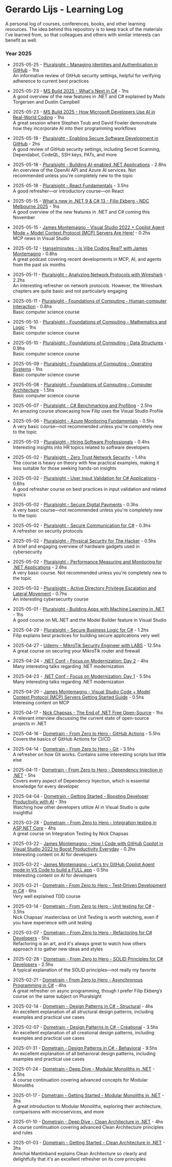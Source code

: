 # Gerardo Lijs - Learning Log
A personal log of courses, conferences, books, and other learning resources. The idea behind this repository is to keep track of the materials I've learned from, so that colleagues and others with similar interests can benefit as well.

### Year 2025

* 2025-05-25 - [Pluralsight - Managing Identities and Authentication in GitHub](https://app.pluralsight.com/library/courses/github-managing-identities-authentication/table-of-contents) - 1hs  
An informative review of GitHub security settings, helpful for verifying adherence to current best practices

* 2025-05-23 - [MS Build 2025 - What's Next in C#](https://www.youtube.com/watch?v=ssqGEBW-gpo) - 1hs  
A good overview of the new features in .NET and C# explained by Mads Torgersen and Dustin Campbell

* 2025-05-23 - [MS Build 2025 - How Microsoft Developers Use AI in Real-World Coding](https://www.youtube.com/watch?v=gieL0bxyTUU) - 1hs  
A great session where Stephen Toub and David Fowler demonstrate how they incorporate AI into their programming workflows

* 2025-05-19 - [Pluralsight - Enabling Secure Software Development in GitHub](https://app.pluralsight.com/library/courses/github-enabling-secure-software-development/table-of-contents) - 2hs  
A good review of GitHub security settings, including Secret Scanning, Dependabot, CodeQL, SSH keys, PATs, and more

* 2025-05-18 - [Pluralsight - Building AI-enabled .NET Applications](https://app.pluralsight.com/library/courses/building-ai-enabled-dot-net-applications/table-of-contents) - 2.8hs  
An overview of the OpenAI API and Azure AI services. Not recommended unless you're completely new to the topic

* 2025-05-18 - [Pluralsight - React Fundamentals](https://app.pluralsight.com/library/courses/react-18-fundamentals/table-of-contents) - 3.5hs  
A good refresher—or introductory course—on React

* 2025-05-15 - [What's new in .NET 9 & C# 13 - Filip Ekberg - NDC Melbourne 2025](https://www.youtube.com/watch?v=snPgTcxH8-s) - 1hs  
A good overview of the new features in .NET and C# coming this November

* 2025-05-15 - [James Montemagno - Visual Studio 2022 + Copilot Agent Mode + Model Context Protocol (MCP) Servers Are Here!](https://www.youtube.com/watch?v=oPFecZHBCkg) - 0.2hs  
MCP news in Visual Studio

* 2025-05-12 - [Hanselminutes - Is Vibe Coding Real? with James Montemagno](https://www.hanselminutes.com/996/is-vibe-coding-real-with-james-montemagno) - 0.8hs  
A great podcast covering recent developments in MCP, AI, and agents from the past six months

* 2025-05-11 - [Pluralsight - Analyzing Network Protocols with Wireshark](https://app.pluralsight.com/library/courses/wireshark-network-protocols-analyzing/table-of-contents) - 2.2hs  
An interesting refresher on network protocols. However, the Wireshark chapters are quite basic and not particularly engaging

* 2025-05-11 - [Pluralsight - Foundations of Computing - Human-computer Interaction](https://app.pluralsight.com/library/courses/foundations-computing-human-computer-interaction/table-of-contents) - 0.8hs  
Basic computer science course

* 2025-05-10 - [Pluralsight - Foundations of Computing - Mathematics and Logic](https://app.pluralsight.com/library/courses/foundations-computing-mathematics-logic/table-of-contents) - 1hs  
Basic computer science course

* 2025-05-10 - [Pluralsight - Foundations of Computing - Data Structures](https://app.pluralsight.com/library/courses/foundations-computing-data-structures/table-of-contents) - 0.9hs  
Basic computer science course

* 2025-05-09 - [Pluralsight - Foundations of Computing - Operating Systems](https://app.pluralsight.com/library/courses/foundations-computing-operating-systems/table-of-contents) - 1hs  
Basic computer science course

* 2025-05-08 - [Pluralsight - Foundations of Computing - Computer Architecture](https://app.pluralsight.com/library/courses/foundations-computing-computer-architecture/table-of-contents) - 1.5hs  
Basic computer science course

* 2025-05-07 - [Pluralsight - C# Benchmarking and Profiling](https://app.pluralsight.com/library/courses/c-sharp-benchmarking-profiling/table-of-contents) - 2.5hs  
An amazing course showcasing how Filip uses the Visual Studio Profile

* 2025-05-06 - [Pluralsight - Azure Monitoring Fundamentals](https://app.pluralsight.com/library/courses/azure-fundamentals-monitoring/table-of-contents) - 0.5hs  
A very basic course—not recommended unless you're completely new to the topic

* 2025-05-03 - [Pluralsight - Hiring Software Professionals](https://app.pluralsight.com/library/courses/hiring-software-professionals/table-of-contents) - 0.4hs  
Interesting insights into HR topics related to software developers

* 2025-05-02 - [Pluralsight - Zero Trust Network Security](https://app.pluralsight.com/library/courses/zero-trust-network-security/table-of-contents) - 1.4hs  
The course is heavy on theory with few practical examples, making it less suitable for those seeking hands-on insights

* 2025-05-02 - [Pluralsight - User Input Validation for C# Applications](https://app.pluralsight.com/library/courses/user-input-validation-c-sharp/table-of-contents) - 0.6hs  
A good refresher course on best practices in input validation and related topics

* 2025-05-02 - [Pluralsight - Secure Digital Payments](https://app.pluralsight.com/library/courses/secure-digital-payments/table-of-contents) - 0.3hs  
A very basic course—not recommended unless you're completely new to the topic

* 2025-05-02 - [Pluralsight - Secure Communication for C#](https://app.pluralsight.com/library/courses/secure-communications-c-sharp/table-of-contents) - 0.3hs  
A refresher on security protocols

* 2025-05-02 - [Pluralsight - Physical Security for The Hacker](https://app.pluralsight.com/library/courses/physical-security-for-the-hacker/table-of-contents) - 0.5hs  
A brief and engaging overview of hardware gadgets used in cybersecurity

* 2025-05-02 - [Pluralsight - Performance Measuring and Monitoring for .NET Applications](https://app.pluralsight.com/library/courses/dot-net-6-application-performance-measuring-monitoring/table-of-contents) - 2.6hs  
A very basic course. Not recommended unless you're completely new to the topic

* 2025-05-02 - [Pluralsight - Active Directory Privilege Escalation and Lateral Movement](https://app.pluralsight.com/library/courses/ad-priv-escalation-lateral-movement/table-of-contents) - 0.7hs  
An interesting cybersecurity course

* 2025-05-01 - [Pluralsight - Building Apps with Machine Learning in .NET](https://app.pluralsight.com/library/courses/dot-net-building-apps-machine-learning/table-of-contents) - 1hs  
A good course on ML.NET and the Model Builder feature in Visual Studio

* 2025-04-29 - [Pluralsight - Secure Business Logic for C#](https://app.pluralsight.com/library/courses/secure-business-logic-c-sharp/table-of-contents) - 1.2hs  
Filip explains best practices for building secure applications very well

* 2025-04-27 - [Udemy - MikroTik Security Engineer with LABS](https://www.udemy.com/course/mikrotik-security-engineer-with-labs) - 12.5hs  
A great course on securing your MikroTik router and firewall

* 2025-04-24 - [.NET Conf - Focus on Modernization: Day 2](https://www.youtube.com/watch?v=vc7Qu2RVOwY) - 4hs  
Many interesting talks regarding .NET modernization

* 2025-04-23 - [.NET Conf - Focus on Modernization: Day 1](https://www.youtube.com/watch?v=ZwmD__W8UFM) - 5.5hs  
Many interesting talks regarding .NET modernization

* 2025-04-20 - [James Montemagno - Visual Studio Code + Model Context Protocol (MCP) Servers Getting Started Guide](https://www.youtube.com/watch?v=iS25RFups4A) - 0.5hs  
Interesing content on MCP

* 2025-04-17 - [Nick Chapsas - The End of .NET Free Open-Source](https://www.youtube.com/watch?v=xcpgTVueu-A) - 1hs  
A relevant interview discussing the current state of open-source projects in .NET

* 2025-04-16 - [Dometrain - From Zero to Hero - GitHub Actions](https://dometrain.com/course/from-zero-to-hero-github-actions/) - 5.5hs  
Covers the basics of GitHub Actions for CI/CD

* 2025-04-14 - [Dometrain - From Zero to Hero - Git](https://dometrain.com/course/from-zero-to-hero-git/) - 3.5hs  
A refresher on how Git works. Contains some interesting scripts but little else

* 2025-04-11 - [Dometrain - From Zero to Hero - Dependency Injection in .NET](https://dometrain.com/course/from-zero-to-hero-dependency-injection-in-net/) - 5hs  
Covers every aspect of Dependency Injection, which is essential knowledge for every developer

* 2025-04-04 - [Dometrain - Getting Started - Boosting Developer Productivity with AI](https://dometrain.com/course/getting-started-boosting-developer-productivity-with-ai/) - 3hs  
Watching how other developers utilize AI in Visual Studio is quite insightful

* 2025-03-28 - [Dometrain - From Zero to Hero - Integration testing in ASP.NET Core](https://dometrain.com/course/from-zero-to-hero-integration-testing-in-asp-net-core/) - 4hs  
A great course on Integration Testing by Nick Chapsas

* 2025-03-22 - [James Montemagno - How I Code with GitHub Copilot in Visual Studio 2022 to Boost Productivity Everyday](https://www.youtube.com/watch?v=Z6BYhJl9hV8) - 0.2hs  
Interesting content on AI for developers

* 2025-03-22 - [James Montemagno - Let's try GitHub Copilot Agent mode in VS Code to build a FULL app](https://www.youtube.com/watch?v=pUK7MRzoTDc) - 0.5hs  
Interesting content on AI for developers

* 2025-03-21 - [Dometrain - From Zero to Hero - Test-Driven Development in C#](https://dometrain.com/course/from-zero-to-hero-test-driven-development-tdd-csharp/) - 6hs  
Very well explained TDD course

* 2025-03-14 - [Dometrain - From Zero to Hero - Unit testing for C#](https://dometrain.com/course/from-zero-to-hero-unit-testing-in-c/) - 3.5hs  
Nick Chapsas’ masterclass on Unit Testing is worth watching, even if you have experience with unit testing

* 2025-03-07 - [Dometrain - From Zero to Hero - Refactoring for C# Developers](https://dometrain.com/course/from-zero-to-hero-refactoring-for-csharp-developers/) - 5hs  
Refactoring is an art, and it's always great to watch how others approach it to gather new ideas and styles

* 2025-02-28 - [Dometrain - From Zero to Hero - SOLID Principles for C# Developers](https://dometrain.com/course/from-zero-to-hero-solid-principles-for-csharp-developers/) - 2.5hs  
A typical explanation of the SOLID principles—not really my favorite

* 2025-02-21 - [Dometrain - From Zero to Hero - Asynchronous Programming in C#](https://dometrain.com/course/from-zero-to-hero-asynchronous-programming-in-csharp/) - 4hs  
A great refresher on async programming, though I prefer Filip Ekberg’s course on the same subject on Pluralsight

* 2025-02-14 - [Dometrain - Design Patterns in C# - Structural](https://dometrain.com/course/design-patterns-in-csharp-decorator/) - 4hs  
An excellent explanation of all structural design patterns, including examples and practical use cases

* 2025-02-07 - [Dometrain - Design Patterns in C# - Creational](https://dometrain.com/bundle/creational-design-patterns-in-csharp/) - 3.5hs  
An excellent explanation of all creational design patterns, including examples and practical use cases

* 2025-01-31 - [Dometrain - Design Patterns in C# - Behavioral](https://dometrain.com/bundle/behavioral-design-patterns-in-csharp/) - 9.5hs  
An excellent explanation of all behavioral design patterns, including examples and practical use cases

* 2025-01-24 - [Dometrain - Deep Dive - Modular Monoliths in .NET](https://dometrain.com/course/deep-dive-modular-monoliths-in-dotnet/) - 4.5hs  
A course continuation covering advanced concepts for Modular Monoliths

* 2025-01-17 - [Dometrain - Getting Started - Modular Monoliths in .NET](https://dometrain.com/course/getting-started-modular-monoliths-in-dotnet/) - 3hs  
A great introduction to Modular Monoliths, exploring their architecture, comparisons with microservices, and more

* 2025-01-10 - [Dometrain - Deep Dive - Clean Architecture in .NET](https://dometrain.com/course/deep-dive-clean-architecture-in-dotnet/) - 4hs  
A course continuation covering advanced Clean Architecture principles and rules

* 2025-01-03 - [Dometrain - Getting Started - Clean Architecture in .NET](https://dometrain.com/course/getting-started-clean-architecture-in-dotnet/) - 3hs  
Amichai Mantinband explains Clean Architecture so clearly and delightfully that it's an excellent refresher on its core principles
